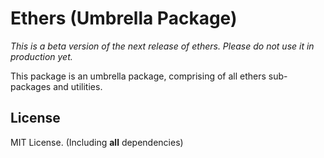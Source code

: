 Ethers (Umbrella Package)
=========================

*This is a beta version of the next release of ethers. Please do not use it in production yet.*

This package is an umbrella package, comprising of all ethers
sub-packages and utilities.


License
-------

MIT License. (Including **all** dependencies)
